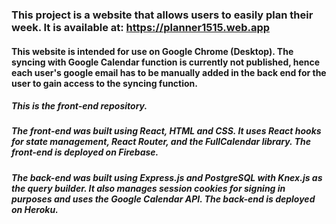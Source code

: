 
### This project is a website that allows users to easily plan their week. It is available at: https://planner1515.web.app

#### This website is intended for use on Google Chrome (Desktop). The syncing with Google Calendar function is currently not published, hence each user's google email has to be manually added in the back end for the user to gain access to the syncing function.

##### This is the front-end repository.

##### The front-end was built using React, HTML and CSS. It uses React hooks for state management, React Router, and the FullCalendar library. The front-end is deployed on Firebase.

##### The back-end was built using Express.js and PostgreSQL with Knex.js as the query builder. It also manages session cookies for signing in purposes and uses the Google Calendar API. The back-end is deployed on Heroku.

